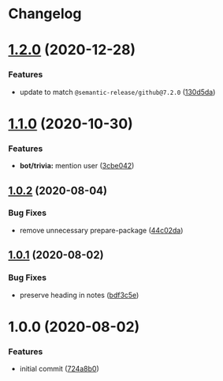 # Changelog

# [1.2.0](https://github.com/cherryblossom000/comrade-pingu/compare/@comrade-pingu/semantic-release@1.1.0...@comrade-pingu/semantic-release@1.2.0) (2020-12-28)


### Features

* update to match `@semantic-release/github@7.2.0` ([130d5da](https://github.com/cherryblossom000/comrade-pingu/commit/130d5dacd03e43357150aef8d8da3800ea1efc1e))

# [1.1.0](https://github.com/cherryblossom000/comrade-pingu/compare/@comrade-pingu/semantic-release@1.0.2...@comrade-pingu/semantic-release@1.1.0) (2020-10-30)


### Features

* **bot/trivia:** mention user ([3cbe042](https://github.com/cherryblossom000/comrade-pingu/commit/3cbe0420f3b8694b8632553779aca714352b32d1))

## [1.0.2](https://github.com/cherryblossom000/comrade-pingu/compare/@comrade-pingu/semantic-release@1.0.1...@comrade-pingu/semantic-release@1.0.2) (2020-08-04)


### Bug Fixes

* remove unnecessary prepare-package ([44c02da](https://github.com/cherryblossom000/comrade-pingu/commit/44c02dabb4ca9bb065fd391e17fdf4137cb22cf1))

## [1.0.1](https://github.com/cherryblossom000/comrade-pingu/compare/@comrade-pingu/semantic-release@1.0.0...@comrade-pingu/semantic-release@1.0.1) (2020-08-02)


### Bug Fixes

* preserve heading in notes ([bdf3c5e](https://github.com/cherryblossom000/comrade-pingu/commit/bdf3c5e483c147f5e50c0fda2dd91c1e8bb4f9b9))

# 1.0.0 (2020-08-02)


### Features

* initial commit ([724a8b0](https://github.com/cherryblossom000/comrade-pingu/commit/724a8b00adb58d4ae2f1c68cf82927309eff7ed2))
